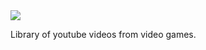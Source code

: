 <img src="https://travis-ci.org/pveggie/haarshouse.svg?branch=master">

Library of youtube videos from video games.
